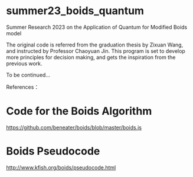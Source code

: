 # summer23_boids_quantum

Summer Research 2023 on the Application of Quantum for Modified Boids model

The original code is referred from the graduation thesis by Zixuan Wang, and instructed by Professor Chaoyuan Jin.
This program is set to develop more principles for decision making, and gets the inspiration from the previous work. 

To be continued...

References：
# Code for the Boids Algorithm 
https://github.com/beneater/boids/blob/master/boids.js
# Boids Pseudocode
http://www.kfish.org/boids/pseudocode.html
